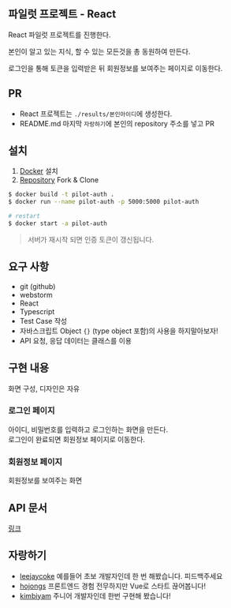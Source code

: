 ## 파일럿 프로젝트 - React

React 파일럿 프로젝트를 진행한다.

본인이 알고 있는 지식, 할 수 있는 모든것을 총 동원하여 만든다.

로그인을 통해 토큰을 입력받은 뒤 회원정보를 보여주는 페이지로 이동한다.

## PR

- React 프로젝트는 `./results/본인아이디`에 생성한다.
- README.md 마지막 `자랑하기`에 본인의 repository 주소를 넣고 PR

## 설치

1. [Docker](https://www.docker.com/) 설치
2. [Repository](https://github.com/leejaycoke/pilot-auth) Fork & Clone

```bash
$ docker build -t pilot-auth .
$ docker run --name pilot-auth -p 5000:5000 pilot-auth

# restart
$ docker start -a pilot-auth
```

> 서버가 재시작 되면 인증 토큰이 갱신됩니다.

## 요구 사항

- git (github)
- webstorm
- React
- Typescript
- Test Case 작성
- 자바스크립트 Object `{}` (type object 포함)의 사용을 하지말아보자!
- API 요청, 응답 데이터는 클래스를 이용

## 구현 내용

화면 구성, 디자인은 자유

### 로그인 페이지

아이디, 비밀번호를 입력하고 로그인하는 화면을 만든다.  
로그인이 완료되면 회원정보 페이지로 이동한다.

### 회원정보 페이지

회원정보를 보여주는 화면

## API 문서

[링크](https://github.com/leejaycoke/pilot-react/blob/master/API.md)

## 자랑하기

- [leejaycoke](https://github.com/leejaycoke/pilot-react/tree/main/results/hodolman) 예를들어 초보 개발자인데 한 번 해봤습니다. 피드백주세요
- [hojongs](https://github.com/leejaycoke/pilot-react/tree/main/results/hojongs) 프론트엔드 경험 전무하지만 Vue로 스타트 끊어봅니다!
- [kimbiyam](https://github.com/leejaycoke/pilot-react/tree/main/results/kimbiyam) 주니어 개발자인데 한번 구현해 봤습니다!